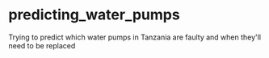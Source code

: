 # predicting_water_pumps
Trying to predict which water pumps in Tanzania are faulty and when they'll need to be replaced
